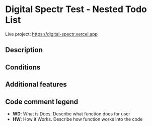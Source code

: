 # Digital Spectr Test - Nested Todo List

Live project: https://digital-spectr.vercel.app

## Description

## Conditions

## Additional features

## Code comment legend

- **WD**: What is Does. Describe what function does for user
- **HW**: How it Works. Describe how function works into the code
